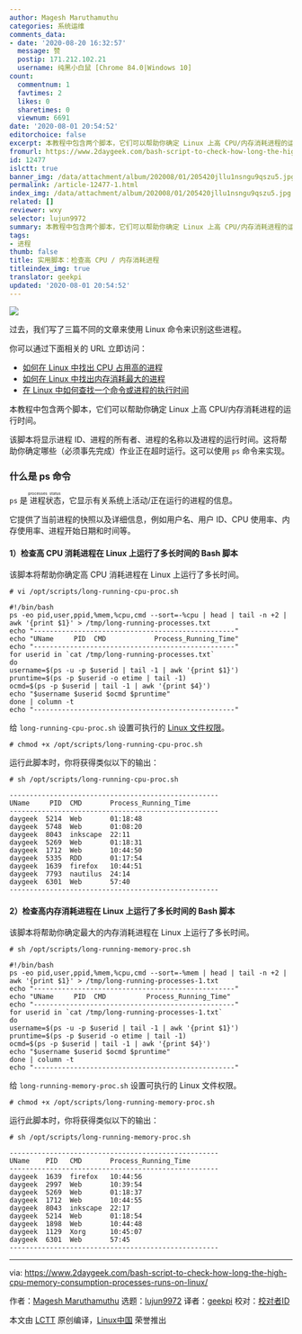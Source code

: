 ```yaml
---
author: Magesh Maruthamuthu
categories: 系统运维
comments_data:
- date: '2020-08-20 16:32:57'
  message: 赞
  postip: 171.212.102.21
  username: 纯黑小白鼠 [Chrome 84.0|Windows 10]
count:
  commentnum: 1
  favtimes: 2
  likes: 0
  sharetimes: 0
  viewnum: 6691
date: '2020-08-01 20:54:52'
editorchoice: false
excerpt: 本教程中包含两个脚本，它们可以帮助你确定 Linux 上高 CPU/内存消耗进程的运行时间。
fromurl: https://www.2daygeek.com/bash-script-to-check-how-long-the-high-cpu-memory-consumption-processes-runs-on-linux/
id: 12477
islctt: true
banner_img: /data/attachment/album/202008/01/205420jllu1nsngu9qszu5.jpg
permalink: /article-12477-1.html
index_img: /data/attachment/album/202008/01/205420jllu1nsngu9qszu5.jpg.thumb.jpg
related: []
reviewer: wxy
selector: lujun9972
summary: 本教程中包含两个脚本，它们可以帮助你确定 Linux 上高 CPU/内存消耗进程的运行时间。
tags:
- 进程
thumb: false
title: 实用脚本：检查高 CPU / 内存消耗进程
titleindex_img: true
translator: geekpi
updated: '2020-08-01 20:54:52'
---
```


![](/data/attachment/album/202008/01/205420jllu1nsngu9qszu5.jpg)


过去，我们写了三篇不同的文章来使用 Linux 命令来识别这些进程。


你可以通过下面相关的 URL 立即访问：


* [如何在 Linux 中找出 CPU 占用高的进程](/article-11678-1.html)
* [如何在 Linux 中找出内存消耗最大的进程](/article-11542-1.html)
* [在 Linux 中如何查找一个命令或进程的执行时间](/article-10261-1.html)


本教程中包含两个脚本，它们可以帮助你确定 Linux 上高 CPU/内存消耗进程的运行时间。


该脚本将显示进程 ID、进程的所有者、进程的名称以及进程的运行时间。这将帮助你确定哪些（必须事先完成）作业正在超时运行。这可以使用 `ps` 命令来实现。


### 什么是 ps 命令


`ps` 是<ruby> 进程状态 <rt>  processes status </rt></ruby>，它显示有关系统上活动/正在运行的进程的信息。


它提供了当前进程的快照以及详细信息，例如用户名、用户 ID、CPU 使用率、内存使用率、进程开始日期和时间等。


#### 1）检查高 CPU 消耗进程在 Linux 上运行了多长时间的 Bash 脚本


该脚本将帮助你确定高 CPU 消耗进程在 Linux 上运行了多长时间。



```
# vi /opt/scripts/long-running-cpu-proc.sh

#!/bin/bash
ps -eo pid,user,ppid,%mem,%cpu,cmd --sort=-%cpu | head | tail -n +2 | awk '{print $1}' > /tmp/long-running-processes.txt
echo "--------------------------------------------------"
echo "UName     PID  CMD            Process_Running_Time"
echo "--------------------------------------------------"
for userid in `cat /tmp/long-running-processes.txt`
do
username=$(ps -u -p $userid | tail -1 | awk '{print $1}')
pruntime=$(ps -p $userid -o etime | tail -1)
ocmd=$(ps -p $userid | tail -1 | awk '{print $4}')
echo "$username $userid $ocmd $pruntime"
done | column -t
echo "--------------------------------------------------"

```

给 `long-running-cpu-proc.sh` 设置可执行的 [Linux 文件权限](https://www.2daygeek.com/understanding-linux-file-permissions/)。



```
# chmod +x /opt/scripts/long-running-cpu-proc.sh

```

运行此脚本时，你将获得类似以下的输出：



```
# sh /opt/scripts/long-running-cpu-proc.sh

----------------------------------------------------
UName     PID  CMD       Process_Running_Time
----------------------------------------------------
daygeek  5214  Web       01:18:48
daygeek  5748  Web       01:08:20
daygeek  8043  inkscape  22:11
daygeek  5269  Web       01:18:31
daygeek  1712  Web       10:44:50
daygeek  5335  RDD       01:17:54
daygeek  1639  firefox   10:44:51
daygeek  7793  nautilus  24:14
daygeek  6301  Web       57:40
----------------------------------------------------

```

#### 2）检查高内存消耗进程在 Linux 上运行了多长时间的 Bash 脚本


该脚本将帮助你确定最大的内存消耗进程在 Linux 上运行了多长时间。



```
# sh /opt/scripts/long-running-memory-proc.sh

#!/bin/bash
ps -eo pid,user,ppid,%mem,%cpu,cmd --sort=-%mem | head | tail -n +2 | awk '{print $1}' > /tmp/long-running-processes-1.txt
echo "--------------------------------------------------"
echo "UName     PID  CMD          Process_Running_Time"
echo "--------------------------------------------------"
for userid in `cat /tmp/long-running-processes-1.txt`
do
username=$(ps -u -p $userid | tail -1 | awk '{print $1}')
pruntime=$(ps -p $userid -o etime | tail -1)
ocmd=$(ps -p $userid | tail -1 | awk '{print $4}')
echo "$username $userid $ocmd $pruntime"
done | column -t
echo "--------------------------------------------------"

```

给 `long-running-memory-proc.sh` 设置可执行的 Linux 文件权限。



```
# chmod +x /opt/scripts/long-running-memory-proc.sh

```

运行此脚本时，你将获得类似以下的输出：



```
# sh /opt/scripts/long-running-memory-proc.sh

----------------------------------------------------
UName    PID   CMD       Process_Running_Time
----------------------------------------------------
daygeek  1639  firefox   10:44:56
daygeek  2997  Web       10:39:54
daygeek  5269  Web       01:18:37
daygeek  1712  Web       10:44:55
daygeek  8043  inkscape  22:17
daygeek  5214  Web       01:18:54
daygeek  1898  Web       10:44:48
daygeek  1129  Xorg      10:45:07
daygeek  6301  Web       57:45
----------------------------------------------------

```



---


via: <https://www.2daygeek.com/bash-script-to-check-how-long-the-high-cpu-memory-consumption-processes-runs-on-linux/>


作者：[Magesh Maruthamuthu](https://www.2daygeek.com/author/magesh/) 选题：[lujun9972](https://github.com/lujun9972) 译者：[geekpi](https://github.com/geekpi) 校对：[校对者ID](https://github.com/%E6%A0%A1%E5%AF%B9%E8%80%85ID)


本文由 [LCTT](https://github.com/LCTT/TranslateProject) 原创编译，[Linux中国](https://linux.cn/) 荣誉推出
